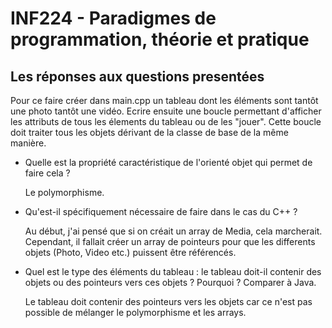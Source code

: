 # INF224 - Paradigmes de programmation, théorie et pratique

## Les réponses aux questions presentées
Pour ce faire créer dans main.cpp un tableau dont les éléments sont tantôt une photo tantôt une vidéo. Ecrire ensuite une boucle permettant d'afficher les attributs de tous les élements du tableau ou de les "jouer". Cette boucle doit traiter tous les objets dérivant de la classe de base de la même manière.

- Quelle est la propriété caractéristique de l'orienté objet qui permet de faire cela ?

    Le polymorphisme.

- Qu'est-il spécifiquement nécessaire de faire dans le cas du C++ ?

    Au début, j'ai pensé que si on créait un array de Media, cela marcherait. Cependant, il fallait créer un array de pointeurs pour que les differents objets (Photo, Video etc.) puissent être référencés.

- Quel est le type des éléments du tableau : le tableau doit-il contenir des objets ou des pointeurs vers ces objets ? Pourquoi ? Comparer à Java.

    Le tableau doit contenir des pointeurs vers les objets car ce n'est pas possible de mélanger le polymorphisme et les arrays.
